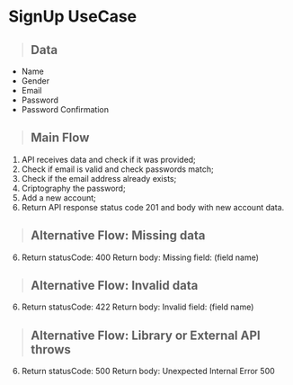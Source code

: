 # SignUp UseCase

> ## Data

- Name
- Gender
- Email
- Password
- Password Confirmation

> ## Main Flow

1. API receives data and check if it was provided;
2. Check if email is valid and check passwords match;
3. Check if the email address already exists;
4. Criptography the password;
5. Add a new account;
6. Return API response status code 201 and body with new account data.

> ## Alternative Flow: Missing data

6. Return statusCode: 400
   Return body: Missing field: (field name)

> ## Alternative Flow: Invalid data

6. Return statusCode: 422
   Return body: Invalid field: (field name)

> ## Alternative Flow: Library or External API throws

6. Return statusCode: 500
   Return body: Unexpected Internal Error 500
